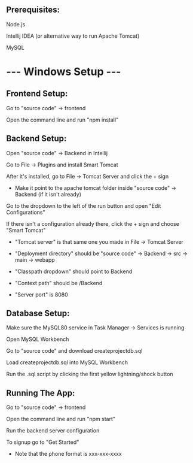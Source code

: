## Prerequisites: 
  Node.js
  
  Intellij IDEA (or alternative way to run Apache Tomcat)
  
  MySQL


# --- Windows Setup ---

## Frontend Setup:

  Go to "source code" -> frontend
  
  Open the command line and run "npm install"


## Backend Setup:
  Open "source code" -> Backend in Intellij
  
  Go to File -> Plugins and install Smart Tomcat
  
  After it's installed, go to File -> Tomcat Server and click the + sign
  
  - Make it point to the apache tomcat folder inside "source code" -> Backend (if it isn't already)
    
  Go to the dropdown to the left of the run button and open "Edit Configurations"
  
  If there isn't a configuration already there, click the + sign and choose "Smart Tomcat"
  
  - "Tomcat server" is that same one you made in File -> Tomcat Server
    
  - "Deployment directory" should be "source code" -> Backend -> src -> main -> webapp
    
  - "Classpath dropdown" should point to Backend
    
  - "Context path" should be /Backend
    
  - "Server port" is 8080


## Database Setup:

  Make sure the MySQL80 service in Task Manager -> Services is running
  
  Open MySQL Workbench
  
  Go to "source code" and download createprojectdb.sql
  
  Load createprojectdb.sql into MySQL Workbench
  
  Run the .sql script by clicking the first yellow lightning/shock button

## Running The App:

  Go to "source code" -> frontend
  
  Open the command line and run "npm start"
  
  Run the backend server configuration
  
  To signup go to "Get Started"
  
  - Note that the phone format is xxx-xxx-xxxx
